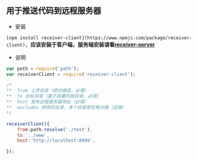 ## 用于推送代码到远程服务器

- 安装

`[npm install receiver-client](https://www.npmjs.com/package/receiver-client)`，**应该安装于客户端，服务端安装请看[receiver-server](https://github.com/w724883/receiver-server)**

- 说明

```javascript
var path = require('path');
var receiverClient = require('receiver-client');

/*
**	from 上传目录（绝对路径，必填）
**	to 目标目录（基于部署的根目录，必填）
**	host 发布远程服务器地址（必填）
**	excludes 排除的目录，多个目录用空格分隔（选填）
*/

receiverClient({
	from:path.resolve('./test'),
	to:'../www',
	host:'http://localhost:8999',

});

```
